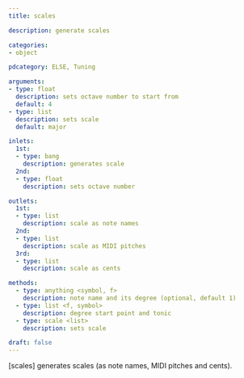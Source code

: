 ```yaml
---
title: scales

description: generate scales

categories:
- object

pdcategory: ELSE, Tuning

arguments:
- type: float
  description: sets octave number to start from
  default: 4
- type: list
  description: sets scale
  default: major

inlets:
  1st:
  - type: bang
    description: generates scale
  2nd:
  - type: float
    description: sets octave number

outlets:
  1st:
  - type: list
    description: scale as note names
  2nd:
  - type: list
    description: scale as MIDI pitches
  3rd:
  - type: list
    description: scale as cents

methods:
  - type: anything <symbol, f>
    description: note name and its degree (optional, default 1)
  - type: list <f, symbol>
    description: degree start point and tonic
  - type: scale <list>
    description: sets scale

draft: false
---
```


[scales] generates scales (as note names, MIDI pitches and cents).
